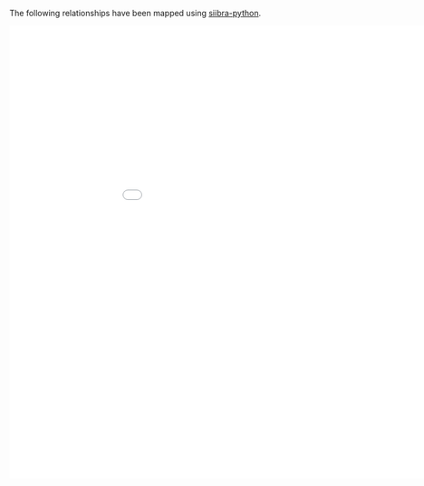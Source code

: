 The following relationships have been mapped using [siibra-python](https://github.com/FZJ-INM1-BDA/siibra-python).

<iframe src="/assets/img/vep_julichbrain_mni152.html"
    sandbox="allow-same-origin allow-scripts"
    width="1000"
    height="800"
    scrolling="no"
    seamless="seamless"
    frameborder="0">
</iframe>
